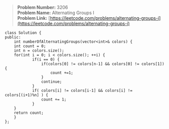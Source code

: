 > **Problem Number:** 3206 <br>
> **Problem Name:** Alternating Groups I <br>
> **Problem Link:** [https://leetcode.com/problems/alternating-groups-i](https://leetcode.com/problems/alternating-groups-i) <br>

    class Solution {
    public:
        int numberOfAlternatingGroups(vector<int>& colors) {
        int count = 0;
        int n = colors.size();
        for(int i = 0; i < colors.size(); ++i) {
                if(i == 0) {
                    if(colors[0] != colors[n-1] && colors[0] != colors[1]) {
                        count +=1;
                    }
                    continue;
                }
                if( colors[i] != colors[i-1] && colors[i] != colors[(i+1)%n] ) {
                    count += 1;
                }
        } 
        return count;
        }
    };